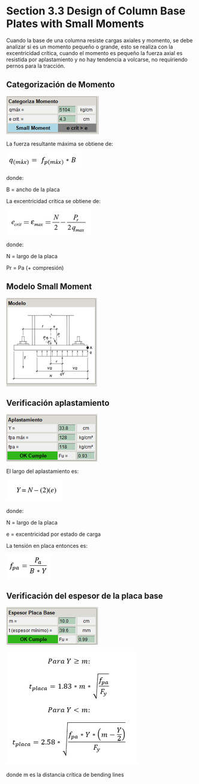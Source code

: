 # Section 3.3 Design of Column Base Plates with Small Moments

Cuando la base de una columna resiste cargas axiales y momento, se debe analizar si es un momento pequeño o grande, esto se realiza con la excentricidad crítica, cuando el momento es pequeño la fuerza axial es resistida por aplastamiento y no hay tendencia a volcarse, no requiriendo pernos para la tracción.

## Categorización de Momento

![categoriza_momento_small_moment](../images/anclajes/categoriza_momento_small_moment.png)

La fuerza resultante máxima se obtiene de:

![q_max_fuerza_resultante_maxima](../images/anclajes/q_max_fuerza_resultante_maxima.png)

donde:

B = ancho de la placa

La excentricidad crítica se obtiene de:

![excentricidad_critica](../images/anclajes/excentricidad_critica.png)

donde:

N = largo de la placa

Pr = Pa (+ compresión)

## Modelo Small Moment

![modelo_small_moment](../images/anclajes/modelo_small_moment.png)

## Verificación aplastamiento

![aplastamiento_small_moment](../images/anclajes/aplastamiento_small_moment.png)

El largo del aplastamiento es:

![largo_de_aplastamiento_small_moment](../images/anclajes/largo_de_aplastamiento_small_moment.png)

donde:

N = largo de la placa

e = excentricidad por estado de carga

La tensión en placa entonces es:

![tension_en_placa_small_moment](../images/anclajes/tension_en_placa_small_moment.png)

## Verificación del espesor de la placa base

![espesor_placa_base_small_moment](../images/anclajes/espesor_placa_base_small_moment.png)

![formula_espesor_placa_base_small_moment](../images/anclajes/formula_espesor_placa_base_small_moment.png)

donde m es la distancia crítica de bending lines





